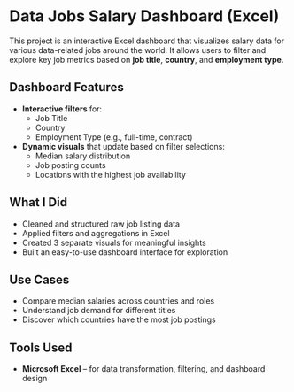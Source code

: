 # Data Jobs Salary Dashboard (Excel)

This project is an interactive Excel dashboard that visualizes salary data for various data-related jobs around the world. It allows users to filter and explore key job metrics based on **job title**, **country**, and **employment type**.

## Dashboard Features

- **Interactive filters** for:
  - Job Title
  - Country
  - Employment Type (e.g., full-time, contract)
- **Dynamic visuals** that update based on filter selections:
  - Median salary distribution
  - Job posting counts
  - Locations with the highest job availability

## What I Did

- Cleaned and structured raw job listing data
- Applied filters and aggregations in Excel
- Created 3 separate visuals for meaningful insights
- Built an easy-to-use dashboard interface for exploration

## Use Cases

- Compare median salaries across countries and roles
- Understand job demand for different titles
- Discover which countries have the most job postings

## Tools Used

- **Microsoft Excel** – for data transformation, filtering, and dashboard design


